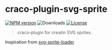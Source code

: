 # craco-plugin-svg-sprite

[![NPM version](https://img.shields.io/npm/v/craco-plugin-svg-sprite)](https://www.npmjs.com/package/craco-plugin-svg-sprite)
![Downloads](https://img.shields.io/npm/dw/craco-plugin-svg-sprite)
[![License](https://img.shields.io/npm/l/craco-plugin-svg-sprite)](./LICENSE)

> craco-plugin for creatin SVG sprites.

Inspiration from [svg-sprite-loader](https://github.com/JetBrains/svg-sprite-loader#readme)